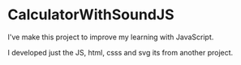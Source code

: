 # CalculatorWithSoundJS

I've make this project to improve my learning with JavaScript.

I developed just the JS, html, csss and svg its from another project.
